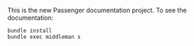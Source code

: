 This is the new Passenger documentation project. To see the documentation:

    bundle install
    bundle exec middleman s
